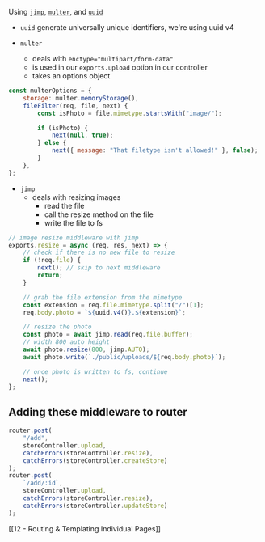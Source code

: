 Using [`jimp`](https://www.npmjs.com/package/jimp), [`multer`](https://www.npmjs.com/package/multer), and [`uuid`](https://www.npmjs.com/package/uuid)

- `uuid` generate universally unique identifiers, we're using uuid v4

- `multer`
	- deals with `enctype="multipart/form-data"`
	- is used in our `exports.upload` option in our controller
	- takes an options object
```js
const multerOptions = {
	storage: multer.memoryStorage(),
	fileFilter(req, file, next) {
		const isPhoto = file.mimetype.startsWith("image/");

		if (isPhoto) {
			next(null, true);
		} else {
			next({ message: "That filetype isn't allowed!" }, false);
		}
	},
};		
```

- `jimp`
	- deals with resizing images
		- read the file
		- call the resize method on the file
		- write the file to fs
```js
// image resize middleware with jimp
exports.resize = async (req, res, next) => {
	// check if there is no new file to resize
	if (!req.file) {
		next(); // skip to next middleware
		return;
	}

	// grab the file extension from the mimetype
	const extension = req.file.mimetype.split("/")[1];
	req.body.photo = `${uuid.v4()}.${extension}`;

	// resize the photo
	const photo = await jimp.read(req.file.buffer);
	// width 800 auto height
	await photo.resize(800, jimp.AUTO);
	await photo.write(`./public/uploads/${req.body.photo}`);

	// once photo is written to fs, continue
	next();
};
```

## Adding these middleware to router
```js
router.post(
	"/add",
	storeController.upload,
	catchErrors(storeController.resize),
	catchErrors(storeController.createStore)
);
router.post(
	`/add/:id`,
	storeController.upload,
	catchErrors(storeController.resize),
	catchErrors(storeController.updateStore)
);
```

[[12 - Routing & Templating Individual Pages]]
